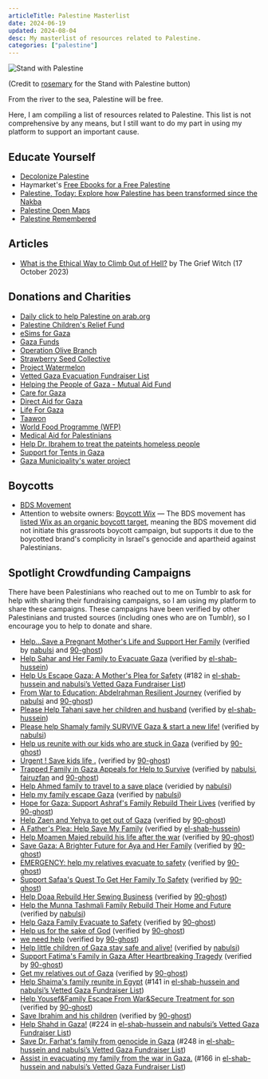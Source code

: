 ```yaml
---
articleTitle: Palestine Masterlist
date: 2024-06-19
updated: 2024-08-04
desc: My masterlist of resources related to Palestine.
categories: ["palestine"]
---
```


![Stand with Palestine](/assets/buttons/misc/standwithpalestine.png)

(Credit to [rosemary](https://hillhouse.neocities.org/journal/notes/palestine) for the Stand with Palestine button)

From the river to the sea, Palestine will be free.

Here, I am compiling a list of resources related to Palestine. This list is not comprehensive by any means, but I still want to do my part in using my platform to support an important cause.

## Educate Yourself

* [Decolonize Palestine](https://decolonizepalestine.com/)
* Haymarket's [Free Ebooks for a Free Palestine](https://www.haymarketbooks.org/blogs/495-free-ebooks-for-a-free-palestine)
* [Palestine, Today: Explore how Palestine has been transformed since the Nakba](https://today.visualizingpalestine.org/)
* [Palestine Open Maps](https://palopenmaps.org/)
* [Palestine Remembered](https://www.palestineremembered.com/)

## Articles

* [What is the Ethical Way to Climb Out of Hell?](https://medium.com/@thegriefwitch/what-is-the-ethical-way-to-climb-out-of-hell-8ed51bdc327b) by The Grief Witch (17 October 2023)

## Donations and Charities

* [Daily click to help Palestine on arab.org](https://arab.org/click-to-help/palestine/)
* [Palestine Children's Relief Fund](https://www.pcrf.net/)
* [eSims for Gaza](https://gazaesims.com/)
* [Gaza Funds](https://gazafunds.com)
* [Operation Olive Branch](https://docs.google.com/spreadsheets/d/1vtMLLOzuc6GpkFySyVtKQOY2j-Vvg0UsChMCFst_WLA/htmlview)
* [Strawberry Seed Collective](https://linktr.ee/strawberryseedcollective)
* [Project Watermelon](https://linktr.ee/projectwatermelon)
* [Vetted Gaza Evacuation Fundraiser List](https://docs.google.com/spreadsheets/d/1yYkNp5U3ANwILl2MknJi9G7ArY4uVTEEQ1CVfzR8Ioo/edit?gid=0#gid=0)
* [Helping the People of Gaza - Mutual Aid Fund](https://www.gofundme.com/f/helping-the-people-of-gaza-mutual-aid-fund)
* [Care for Gaza](https://x.com/careforgaza)
* [Direct Aid for Gaza](https://x.com/GazaDirectAid)
* [Life For Gaza](https://gaza-city.ensany.com/campaign/6737?lang=en)
* [Taawon](https://www.taawon.org/en/content/gaza-needs-us-now)
* [World Food Programme (WFP)](https://www.wfp.org/emergencies/palestine-emergency)
* [Medical Aid for Palestinians](https://www.map.org.uk/)
* [Help Dr. Ibrahem to treat the pateints homeless people](https://www.gofundme.com/f/urgent-help-dribrahem-to-treat-the-pateints-homeless-people)
* [Support for Tents in Gaza](https://www.gofundme.com/f/support-for-marginalized-refugees-in-jordan)
* [Gaza Municipality's water project](https://gaza-city.ensany.com/campaign/6737?lang=EN)

## Boycotts

* [BDS Movement](https://bdsmovement.net/)
* Attention to website owners: [Boycott Wix](https://boycottwix.org/) — The BDS movement has [listed Wix as an organic boycott target](https://bdsmovement.net/Act-Now-Against-These-Companies-Profiting-From-Genocide), meaning the BDS movement did not initiate this grassroots boycott campaign, but supports it due to the boycotted brand's complicity in Israel's genocide and apartheid against Palestinians.

## Spotlight Crowdfunding Campaigns

There have been Palestinians who reached out to me on Tumblr to ask for help with sharing their fundraising campaigns, so I am using my platform to share these campaigns. These campaigns have been verified by other Palestinians and trusted sources (including ones who are on Tumblr), so I encourage you to help to donate and share.

* [Help...Save a Pregnant Mother's Life and Support Her Family](https://www.gofundme.com/f/ne9gzx-help-them-to-survive) (verified by [nabulsi](https://www.tumblr.com/nabulsi/751944563232587777) and [90-ghost](https://www.tumblr.com/90-ghost/752304563682476032))
* [Help Sahar and Her Family to Evacuate Gaza](https://www.gofundme.com/f/help-sahar-and-her-family-to-evacuate-gaza) (verified by [el-shab-hussein](https://www.tumblr.com/el-shab-hussein/749777880017502208/another-fundraiser-i-trust))
* [Help Us Escape Gaza: A Mother's Plea for Safety](https://www.gofundme.com/f/help-us-escape-gaza-a-mothers-plea-for-safety) (#182 in [el-shab-hussein and nabulsi’s Vetted Gaza Fundraiser List](https://docs.google.com/spreadsheets/d/1yYkNp5U3ANwILl2MknJi9G7ArY4uVTEEQ1CVfzR8Ioo/edit?gid=0#gid=0&range=A186))
* [From War to Education: Abdelrahman Resilient Journey](https://www.gofundme.com/f/from-war-to-education-abdelrahmans-resilient-journey) (verified by [nabulsi](https://www.tumblr.com/nabulsi/753544070688915456) and [90-ghost](https://www.tumblr.com/90-ghost/753258782216404992))
* [Please Help Tahani save her children and husband](https://www.gofundme.com/f/i-have-nothing-left-my-home-and-workplace-have-be) (verified by [el-shab-hussein](https://www.tumblr.com/el-shab-hussein/748756401076207616/list-of-fundraisers-for-direct-contacts-from))
* [Please help Shamaly family SURVIVE Gaza & start a new life!](https://www.gofundme.com/f/please-help-shamaly-family-start-a-new-life) (verified by [nabulsi](https://www.tumblr.com/nabulsi/753715707609530368))
* [Help us reunite with our kids who are stuck in Gaza](https://www.gofundme.com/f/reunite-us-with-our-beloved-4-kids-stuck-in-gaza) (verified by [90-ghost](https://www.tumblr.com/90-ghost/754096091530723328/donate-to-help-us-reunite-with-our-kids-who-are))
* [Urgent ! Save kids life .](https://www.gofundme.com/f/help-alaa-family-to-survive-the-war-in-gaza) (verified by [90-ghost](https://www.tumblr.com/90-ghost/751443466082484224))
* [Trapped Family in Gaza Appeals for Help to Survive](https://www.gofundme.com/f/wyuehr-trapped-family-in-gaza-appeals-for-help-to-survive) (verified by [nabulsi](https://www.tumblr.com/nabulsi/753363183754952704), [fairuzfan](https://www.tumblr.com/fairuzfan/752928036559749120) and [90-ghost](https://www.tumblr.com/90-ghost/752026987709825024))
* [Help Ahmed family to travel to a save place](https://www.gofundme.com/f/help-ahmed-family-to-travel) (veridied by [nabulsi](https://www.tumblr.com/nabulsi/752576616277868544/hello-how-are-you-my-name-is-ahmed-im-from))
* [Help my family escape Gaza](https://www.gofundme.com/f/byt93-help-my-family-escape-gaza) (verified by [nabulsi](https://www.tumblr.com/nabulsi/754296720770383872/donate-to-help-my-family-escape-gaza-organized-by))
* [Hope for Gaza: Support Ashraf's Family Rebuild Their Lives](https://www.gofundme.com/f/hope-for-gaza-support-ashrafs-family-rebuild-their-lives) (verified by [90-ghost](https://www.tumblr.com/90-ghost/754535164856664064/legit-fundraiser))
* [Help Zaen and Yehya to get out of Gaza](https://www.gofundme.com/f/help-sara-and-her-family-to-evacuate-gaza) (verified by [90-ghost](https://www.tumblr.com/90-ghost/754093176508268544))
* [A Father's Plea: Help Save My Family](https://www.gofundme.com/f/btuqqt-save-my-familys-life) (verified by [el-shab-hussein](https://www.tumblr.com/el-shab-hussein/754087744556449792/vetted-family-fundraiser-masterpost-3))
* [Help Moamen Majed rebuild his life after the war](https://www.gofundme.com/f/help-moamen-majed-rebuild-his-life-after-the-war) (verified by [90-ghost](https://www.tumblr.com/90-ghost/755355718664830976/moamenmajed-gaza-are-they-a-vetted-fundraiser))
* [Save Gaza: A Brighter Future for Aya and Her Family](https://www.gofundme.com/f/save-gaza-a-brighter-future-for-aya-and-her-family) (verified by [90-ghost](https://www.tumblr.com/90-ghost/754992024939347968))
* [EMERGENCY: help my relatives evacuate to safety](https://www.gofundme.com/f/emergency-help-my-relatives-evacuate-to-safety) (verified by [90-ghost](https://www.tumblr.com/90-ghost/756556584649424896))
* [Support Safaa's Quest To Get Her Family To Safety](https://www.gofundme.com/f/support-safaas-quest-to-get-her-family-to-safety) (verified by [90-ghost](https://www.tumblr.com/90-ghost/756556669674274816))
* [Help Doaa Rebuild Her Sewing Business](https://www.gofundme.com/f/help-doaa-rebuild-her-sewing-business) (verified by [90-ghost](https://www.tumblr.com/90-ghost/756556522290626560))
* [Help the Munna Tashmali Family Rebuild Their Home and Future](https://www.gofundme.com/f/help-the-munna-tashmali-family-rebuild-their-home-and-future) (verified by [nabulsi](https://www.tumblr.com/nabulsi/754393532315353089/donate-to-help-the-munna-tashmali-family-rebuild))
* [Help Gaza Family Evacuate to Safety](https://www.gofundme.com/f/helping-gaza-family-to-get-out) (verified by [90-ghost](https://www.tumblr.com/90-ghost/756899215473606656))
* [Help us for the sake of God](https://www.gofundme.com/f/help-us-for-the-sake-of-god) (verified by [90-ghost](https://www.tumblr.com/90-ghost/755446251161632768/faites-un-don-%C3%A0-help-us-for-the-sake-of-god))
* [we need help](https://www.gofundme.com/f/bfth82-we-need-help) (verified by [90-ghost](https://www.tumblr.com/90-ghost/756901702912868352))
* [Help little children of Gaza stay safe and alive!](https://www.gofundme.com/f/help-our-families-evacuate-gaza-before-too-late) (verified by [nabulsi](https://www.tumblr.com/nabulsi/751214090403430400/donate-to-help-little-children-stay-safe-and))
* [Support Fatima's Family in Gaza After Heartbreaking Tragedy](https://www.gofundme.com/f/support-fatimas-family-in-gaza-after-heartbreaking-tragedy) (verified by [90-ghost](https://www.tumblr.com/90-ghost/756556061504307200))
* [Get my relatives out of Gaza](https://www.gofundme.com/f/3b6yr-get-my-relatives-out-of-gaza) (verified by [90-ghost](https://www.tumblr.com/90-ghost/757079385198215168/legit-fundraiser))
* [Help Shaima's family reunite in Egypt](https://www.gofundme.com/f/help-shymaas-family-reunite-in-egypt) (#141 in [el-shab-hussein and nabulsi’s Vetted Gaza Fundraiser List](https://docs.google.com/spreadsheets/d/1yYkNp5U3ANwILl2MknJi9G7ArY4uVTEEQ1CVfzR8Ioo/edit?gid=0#gid=0&range=A145))
* [Help Yousef&Family Escape From War&Secure Treatment for son](https://www.gofundme.com/f/aid-for-youssefs-family-and-majds-treatment) (verified by [90-ghost](https://www.tumblr.com/90-ghost/755122452856700928))
* [Save Ibrahim and his children](https://www.gofundme.com/f/save-ibrahim-and-his-children) (verified by [90-ghost](https://www.tumblr.com/90-ghost/757288769795850240/legit-fundraiser))
* [Help Shahd in Gaza!](https://www.gofundme.com/f/help-shahd-in-gaza) (#224 in [el-shab-hussein and nabulsi’s Vetted Gaza Fundraiser List](https://docs.google.com/spreadsheets/d/1yYkNp5U3ANwILl2MknJi9G7ArY4uVTEEQ1CVfzR8Ioo/edit?gid=0#gid=0&range=A228))
* [Save Dr. Farhat's family from genocide in Gaza](https://www.gofundme.com/f/saving-dr-farhats-family-towards-hope) (#248 in [el-shab-hussein and nabulsi’s Vetted Gaza Fundraiser List](https://docs.google.com/spreadsheets/d/1yYkNp5U3ANwILl2MknJi9G7ArY4uVTEEQ1CVfzR8Ioo/edit?gid=0#gid=0&range=A252))
* [Assist in evacuating my family from the war in Gaza.](https://www.gofundme.com/f/Help-Mohammed-alhabil-Family) (#166 in [el-shab-hussein and nabulsi’s Vetted Gaza Fundraiser List](https://docs.google.com/spreadsheets/d/1yYkNp5U3ANwILl2MknJi9G7ArY4uVTEEQ1CVfzR8Ioo/edit?gid=0#gid=0&range=A170))